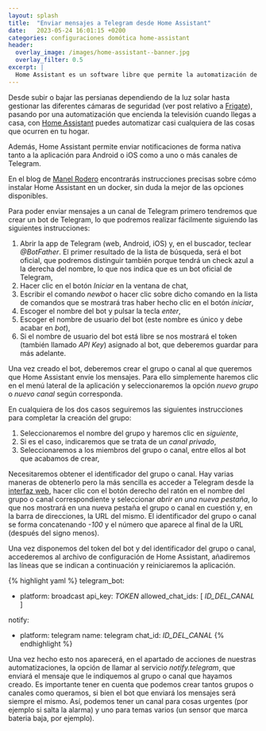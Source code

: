 ```yaml
---
layout: splash 
title:  "Enviar mensajes a Telegram desde Home Assistant"
date:   2023-05-24 16:01:15 +0200
categories: configuraciones domótica home-assistant
header:
  overlay_image: /images/home-assistant--banner.jpg
  overlay_filter: 0.5 
excerpt: |
  Home Assistant es un software libre que permite la automatización de tareas del hogar y al que pueden añadirse literalmente miles de plugins que permiten la automatización de casi cualquier cosa que puedas imaginar.
---
```

Desde subir o bajar las persianas dependiendo de la luz solar hasta gestionar las diferentes cámaras de seguridad (ver post relativo a [Frigate](/configuraciones/domótica/frigate/instalacion-y-configuracion-de-frigate)), pasando por una automatización que encienda la televisión cuando llegas a casa, con [Home Assistant](https://www.home-assistant.io) puedes automatizar casi cualquiera de las cosas que ocurren en tu hogar.

Además, Home Assistant permite enviar notificaciones de forma nativa tanto a la aplicación para Android o iOS como a uno o más canales de Telegram. 

En el blog de [Manel Rodero](https://www.manelrodero.com/blog/instalacion-de-home-assistant-en-docker) encontrarás instrucciones precisas sobre cómo instalar Home Assistant en un docker, sin duda la mejor de las opciones disponibles.

Para poder enviar mensajes a un canal de Telegram primero tendremos que crear un bot de Telegram, lo que podremos realizar fácilmente siguiendo las siguientes instrucciones:

1. Abrir la app de Telegram (web, Android, iOS) y, en el buscador, teclear *@BotFather*. El primer resultado de la lista de búsqueda, será el bot oficial, que podremos distinguir también porque tendrá un check azul a la derecha del nombre, lo que nos indica que es un bot oficial de Telegram,
2. Hacer clic en el botón *Iniciar* en la ventana de chat,
3. Escribir el comando *newbot* o hacer clic sobre dicho comando en la lista de comandos que se mostrará tras haber hecho clic en el botón *iniciar*,
4. Escoger el nombre del bot y pulsar la tecla *enter*,
5. Escoger el nombre de usuario del bot (este nombre es único y debe acabar en *bot*),
6. Si el nombre de usuario del bot está libre se nos mostrará el token (también llamado *API Key*) asignado al bot, que deberemos guardar para más adelante.

Una vez creado el bot, deberemos crear el grupo o canal al que queremos que Home Assistant envíe los mensajes. Para ello simplemente haremos clic en el menú lateral de la aplicación y seleccionaremos la opción *nuevo grupo* o *nuevo canal* según corresponda.

En cualquiera de los dos casos seguiremos las siguientes instrucciones para completar la creación del grupo:

1. Seleccionaremos el nombre del grupo y haremos clic en *siguiente*,
2. Si es el caso, indicaremos que se trata de un *canal privado*,
3. Seleccionaremos a los miembros del grupo o canal, entre ellos al bot que acabamos de crear, 

Necesitaremos obtener el identificador del grupo o canal. Hay varias maneras de obtenerlo pero la más sencilla es acceder a Telegram desde la [interfaz web](https://web.telegram.org), hacer clic con el botón derecho del ratón en el nombre del grupo o canal correspondiente y seleccionar *abrir en una nueva pestaña*, lo que nos mostrará en una nueva pestaña el grupo o canal en cuestión y, en la barra de direcciones, la URL del mismo. El identificador del grupo o canal se forma concatenando *-100* y el número que aparece al final de la URL (después del signo menos).

Una vez disponemos del token del bot y del identificador del grupo o canal, accederemos al archivo de configuración de Home Assistant, añadiremos las líneas que se indican a continuación y reiniciaremos la aplicación.

{% highlight yaml %}
telegram_bot:
  - platform: broadcast
    api_key: *TOKEN*
    allowed_chat_ids: [ *ID_DEL_CANAL* ]
        
notify: 
  - platform: telegram
    name: telegram
    chat_id: *ID_DEL_CANAL*
{% endhighlight %}

Una vez hecho esto nos aparecerá, en el apartado de acciones de nuestras automatizaciones, la opción de llamar al servicio *notify.telegram*, que enviará el mensaje que le indiquemos al grupo o canal que hayamos creado. Es importante tener en cuenta que podemos crear tantos grupos o canales como queramos, si bien el bot que enviará los mensajes será siempre el mismo. Así, podemos tener un canal para cosas urgentes (por ejemplo si salta la alarma) y uno para temas varios (un sensor que marca bateria baja, por ejemplo).


